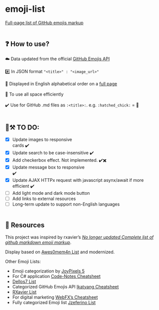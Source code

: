 # emoji-list
[Full-page list of GitHub emojis markup](https://andrewkhassapov.github.io/emoji-list/)
<br/><br/>
## ❓ How to use?

☁️ Data updated from the official [GitHub Emojis API](https://api.github.com/emojis)<br/><br/>
#️⃣ In JSON format `"<title>" : "<image_url>"`<br/><br/>
📄 Displayed in English alphabetical order on a [full page](https://andrewkhassapov.github.io/emoji-list/)<br/><br/>
🏫 To use all space efficiently<br/><br/>
✔️ Use for GitHub .md files as `:<title>:`. e.g. `:hatched_chick:` = :hatched_chick:<br/>
<br/>
## 🚧⚒️ TO DO:

- [x] Update images to responsive <div> cards ✔️
- [x] Update search to be case-insensitive ✔️
- [x] Add checkerbox effect. Not implemented. ✔️✖️
- [x] Update message box to responsive <div> ✔️
- [x] Update AJAX HTTPx request with javascript asynx/await if more efficient ✔️
- [ ] Add light mode and dark mode button
- [ ] Add links to external resources
- [ ] Long-term update to support non-English languages
<br/><br/>
## 🌈 Resources

This project was inspired by rxavier’s _[No longer updated Complete list of github markdown emoji markup](https://gist.github.com/rxaviers/7360908)_.

Display based on [Awes0mem4n List](https://awes0mem4n.github.io/emojis-github.html) and modernized.

Other Emoji Lists:

* Emoji categorization by [JoyPixels 5](https://www.joypixels.com/emoji)
* For C# application [Code-Notes Cheatsheet](https://github.com/swharden/code-notes/blob/master/Csharp/emoji.md)
* [Dellos7 List](https://github-emoji-list.herokuapp.com/)
* Categorized GitHub Emojis API [Ikatyang Cheatsheet](https://github.com/ikatyang/emoji-cheat-sheet/blob/master/README.md)
* [RXavier List](https://github.com/ikatyang/emoji-cheat-sheet/blob/master/README.md)
* For digital marketing [WebFX’s Cheatsheet](https://www.webfx.com/tools/emoji-cheat-sheet/)
* Fully categorized Emoji list [Jzeferino List](https://jzeferino.github.io/AllGithubEmojis/)

